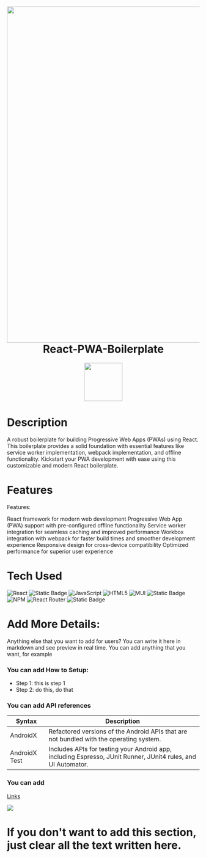 


<div align="center">
      <h1> <img src="https://www.premieroctet.com/_next/image?url=%2Fblog%2Fpwa-et-application-mobile-avec-react-native%2Fillu.png&w=1920&q=75" width="880px"><br/>React-PWA-Boilerplate</h1>
     </div>
<p align="center"> <a href="https://www.linkedin.com/in/srikanth-sharma-15602a119/}" target="_blank"><img alt="" src="https://img.shields.io/badge/LinkedIn-0077B5?style=normal&logo=linkedin&logoColor=white" style="vertical-align:center" width="100px" /></a> </p>

# Description
A robust boilerplate for building Progressive Web Apps (PWAs) using React. This boilerplate provides a solid foundation with essential features like service worker implementation, webpack implementation, and offline functionality. Kickstart your PWA development with ease using this customizable and modern React boilerplate.

# Features
Features:

React framework for modern web development
Progressive Web App (PWA) support with pre-configured offline functionality
Service worker integration for seamless caching and improved performance
Workbox integration with webpack for faster build times and smoother development experience
Responsive design for cross-device compatibility
Optimized performance for superior user experience

# Tech Used
 ![React](https://img.shields.io/badge/react-%2320232a.svg?style=for-the-badge&logo=react&logoColor=%2361DAFB) ![Static Badge](https://img.shields.io/badge/Progressive%20Web%20App-green.svg?style=for-the-badge&logo=PWA&logoColor=%235f17ca&labelColor=%23eeeeee&color=%23eeeeee)
 ![JavaScript](https://img.shields.io/badge/javascript-%23323330.svg?style=for-the-badge&logo=javascript&logoColor=%23F7DF1E) ![HTML5](https://img.shields.io/badge/html5-%23E34F26.svg?style=for-the-badge&logo=html5&logoColor=white) ![MUI](https://img.shields.io/badge/MUI-%230081CB.svg?style=for-the-badge&logo=material-ui&logoColor=white) ![Static Badge](https://img.shields.io/badge/Redux%20Toolkit-%23593d88.svg?style=for-the-badge&logo=redux&logoColor=white)
 ![NPM](https://img.shields.io/badge/NPM-%23000000.svg?style=for-the-badge&logo=npm&logoColor=white) ![React Router](https://img.shields.io/badge/React_Router-CA4245?style=for-the-badge&logo=react-router&logoColor=white) ![Static Badge](https://img.shields.io/badge/Workbox-green.svg?style=for-the-badge&logo=workbox&logoColor=black&labelColor=black&color=%20%23f58008)

      
# Add More Details:
Anything else that you want to add for users? You can write it here in markdown and see preview in real time. You can add anything that you want, for example

### You can add How to Setup:
- Step 1: this is step 1
- Step 2: do this, do that

### You can add API references
| Syntax | Description |
| ----------- | ----------- |
| AndroidX | Refactored versions of the Android APIs that are not bundled with the operating system. |
| AndroidX Test | Includes APIs for testing your Android app, including Espresso, JUnit Runner, JUnit4 rules, and UI Automator. |

### You can add 
[Links](https://itsvg.in)
 
![](https://img.shields.io/badge/IMAGES-4298B8.svg?style=for-the-badge&logoColor=white)
# If you don't want to add this section, just clear all the text written here.

      
<!-- </> with 💛 by readMD (https://readmd.itsvg.in) -->
    
